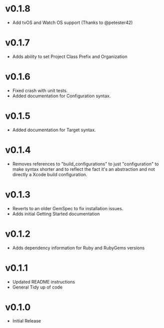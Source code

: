 v0.1.8
======
- Add tvOS and Watch OS support (Thanks to @petester42)

v0.1.7
======
- Adds ability to set Project Class Prefix and Organization

v0.1.6
======
- Fixed crash with unit tests.
- Added documentation for Configuration syntax.

v0.1.5
======
- Added documentation for Target syntax.

v0.1.4
======
- Removes references to "build_configurations" to just "configuration"
to make syntax shorter and to reflect the fact it's an abstraction and not directly
a Xcode build configuration.

v0.1.3
======
- Reverts to an older GemSpec to fix installation issues.
- Adds initial Getting Started documentation

v0.1.2
======
- Adds dependency information for Ruby and RubyGems versions

v0.1.1
======
- Updated README instructions
- General Tidy up of code

v0.1.0
======
- Initial Release

